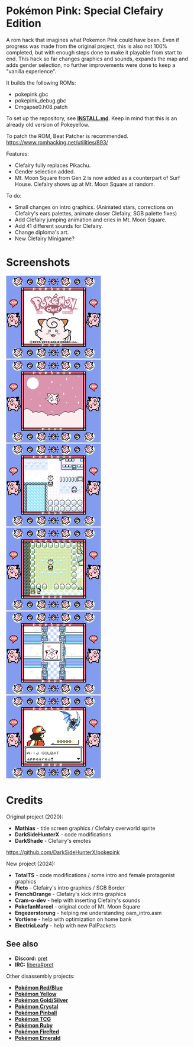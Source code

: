 # Pokémon Pink: Special Clefairy Edition

A rom hack that imagines what Pokemon Pink could have been.
Even if progress was made from the original project, this is also not 100% completed, but with enough steps done to make it playable from start to end.
This hack so far changes graphics and sounds, expands the map and adds gender selection, no further improvements were done to keep a "vanilla experience".

It builds the following ROMs:

- pokepink.gbc
- pokepink_debug.gbc
- Dmgapse0.h08.patch

To set up the repository, see [**INSTALL.md**](INSTALL.md).
Keep in mind that this is an already old version of Pokeyellow.

To patch the ROM, Beat Patcher is recommended. https://www.romhacking.net/utilities/893/

Features:

- Clefairy fully replaces Pikachu.
- Gender selection added.
- Mt. Moon Square from Gen 2 is now added as a counterpart of Surf House. Clefairy shows up at Mt. Moon Square at random.

To do:

- Small changes on intro graphics. (Animated stars, corrections on Clefairy's ears palettes, animate closer Clefairy, SGB palette fixes)
- Add Clefairy jumping animation and cries in Mt. Moon Square.
- Add 41 different sounds for Clefairy.
- Change diploma's art.
- New Clefairy Minigame?

# Screenshots

![0001](screenshots/0001.bmp)
![0002](screenshots/0002.bmp)
![0003](screenshots/0003.bmp)
![0004](screenshots/0004.bmp)
![0005](screenshots/0005.bmp)
![0006](screenshots/0006.bmp)

# Credits

Original project (2020):
- **Mathias** - title screen graphics / Clefairy overworld sprite
- **DarkSideHunterX** - code modifications
- **DarkShade** - Clefairy's emotes

https://github.com/DarkSideHunterX/pokepink

New project (2024):
- **TotalTS** - code modifications / some intro and female protagonist graphics
- **Picto** - Clefairy's intro graphics / SGB Border
- **FrenchOrange** - Clefairy's kick intro graphics
- **Cram-o-dev** - help with inserting Clefairy's sounds
- **PokefanMarcel** - original code of Mt. Moon Square
- **Engezerstorung** - helping me understanding oam_intro.asm
- **Vortiene** - help with optimization on home bank
- **ElectricLeafy** - help with new PalPackets

## See also

- **Discord:** [pret][discord]
- **IRC:** [libera#pret][irc]

Other disassembly projects:

- [**Pokémon Red/Blue**][pokered]
- [**Pokémon Yellow**][pokeyellow]
- [**Pokémon Gold/Silver**][pokegold]
- [**Pokémon Crystal**][pokecrystal]
- [**Pokémon Pinball**][pokepinball]
- [**Pokémon TCG**][poketcg]
- [**Pokémon Ruby**][pokeruby]
- [**Pokémon FireRed**][pokefirered]
- [**Pokémon Emerald**][pokeemerald]

[pokered]: https://github.com/pret/pokered
[pokeyellow]: https://github.com/pret/pokeyellow
[pokegold]: https://github.com/pret/pokegold
[pokecrystal]: https://github.com/pret/pokecrystal
[pokepinball]: https://github.com/pret/pokepinball
[poketcg]: https://github.com/pret/poketcg
[pokeruby]: https://github.com/pret/pokeruby
[pokefirered]: https://github.com/pret/pokefirered
[pokeemerald]: https://github.com/pret/pokeemerald
[discord]: https://discord.gg/d5dubZ3
[irc]: https://web.libera.chat/?#pret
[ci]: https://github.com/pret/pokeyellow/actions
[ci-badge]: https://github.com/pret/pokeyellow/actions/workflows/main.yml/badge.svg
